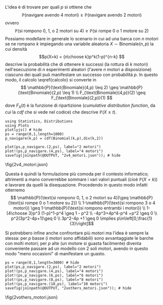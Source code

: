 <!--This file was generated, do not modify it.-->
L'idea è di trovare per quali $p$ si ottiene che $$\label{calcolo}\mathbb{P}(\text{navigare avendo 4 motori})\geq \mathbb{P}(\text{navigare avendo 2 motori})$$ ovvero
$$\label{calcolo} \mathbb{P}(\text{si rompono 0, 1, o 2 motori su 4})\geq \mathbb{P}(\text{si rompe 0 o 1 motore su 2})$$
Possiamo modellare in generale lo scenario in cui ad una barca con $n$ motori se ne rompano $k$ impiegando una variabile aleatoria $X\sim\text{Binomiale}(n,p)$ la cui densità $$p(X=k) = {n\choose k}p^k(1-p)^{n-k} $$ descrive la probabilità che di ottenere $k$ successi (la rottura di $k$ motori) nell'esecuzione di $n$ esperimenti aleatori (l'avere $n$ motori a disposizione) ciascuno dei quali può manifestare un successo con probabilità $p$.
In questo modo, il calcolo \eqref{calcolo} si converte in
$$ \mathbb{P}(\text{Binomiale}(4,p) \leq 2) \geq \mathbb{P}(\text{Binomiale}(2,p) \leq 1) \\ F_{\text{Binomiale}(4,p)}(2) \geq F_{\text{Binomiale}(2,p)}(1) $$
dove $F_X(t)$ è la funzione di ripartizione (_cumulative distribution function_, da cui la _cdf_ che si vede nel codice) che descrive $\mathbb{P}(X\leq t)$.

````julia:ex1
using Statistics, Distributions
using Plots
plotlyjs() # hide
ps = range(0,1,length=1000)
p_navigare(k,p) = cdf(Binomial(k,p),div(k,2))

plot(ps,p_navigare.(2,ps), label="2 motori")
plot!(ps,p_navigare.(4,ps), label="4 motori")
savefig(joinpath(@OUTPUT, "2v4_motori.json")); # hide
````

\fig{2v4_motori.json}

Questa è quindi la formulazione più comoda per il contesto informatico; altrimenti a mano converrebbe sommare i vari valori puntuali (cioè $\mathbb{P}(X=k)$) e lavorare da quelli la disequazione. Procedendo in questo modo infatti otterremo
$$ \mathbb{P}(\text{si rompono 0, 1, o 2 motori su 4})\geq \mathbb{P}(\text{si rompe 0 o 1 motore su 2}) \\ 1-\mathbb{P}(\text{si rompono 3 o 4 motori}) \geq 1-\mathbb{P}(\text{si rompono entrambi i motori}) \\ 1-{4\choose 3}p^3 (1-p)^1-p^4 \geq 1 - p^2 \\ -4p^3+4p^4-p^4 +p^2 \geq 0 \\ p^2(3p^2-4p+1)\geq 0 \\ 3p^2-4p +1 \geq 0 \implies p\in\left[0,\frac{1}{3}\right]$$

Si potrebbero infine anche confrontare più motori ma l'idea è sempre la stessa: per $p$ basse (i motori sono affidabili) sono avvantaggiate le barche con molti motori; per $p$ alte (un motore si guasta facilmente) diventa conveniente passare ad un modello con 2 soli motori, avendo in questo modo "meno occasioni" di manifestare un guasto.

````julia:ex2
ps = range(0,1,length=3000) # hide
plot(ps,p_navigare.(2,ps), label="2 motori")
plot!(ps,p_navigare.(4,ps), label="4 motori")
plot!(ps,p_navigare.(6,ps), label="6 motori")
plot!(ps,p_navigare.(8,ps), label="8 motori")
plot!(ps,p_navigare.(10,ps), label="10 motori")
savefig(joinpath(@OUTPUT, "2vothers_motori.json")); # hide
````

\fig{2vothers_motori.json}


